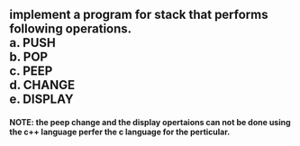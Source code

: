 <h2> implement a program for stack that performs following operations.<br>a. PUSH<br>b. POP<br>c. PEEP<br>d. CHANGE<br>e. DISPLAY</h2>
<h4> NOTE: the peep change and the display opertaions can not be done using the c++ language perfer the c language for the perticular.</h4>
